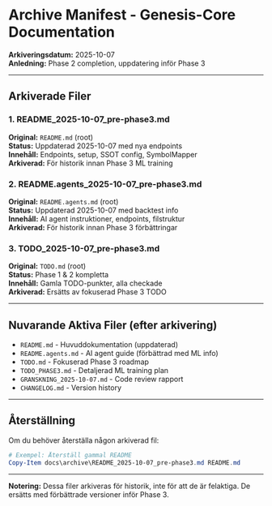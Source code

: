 # Archive Manifest - Genesis-Core Documentation

**Arkiveringsdatum:** 2025-10-07  
**Anledning:** Phase 2 completion, uppdatering inför Phase 3

---

## Arkiverade Filer

### 1. README_2025-10-07_pre-phase3.md
**Original:** `README.md` (root)  
**Status:** Uppdaterad 2025-10-07 med nya endpoints  
**Innehåll:** Endpoints, setup, SSOT config, SymbolMapper  
**Arkiverad:** För historik innan Phase 3 ML training

### 2. README.agents_2025-10-07_pre-phase3.md
**Original:** `README.agents.md` (root)  
**Status:** Uppdaterad 2025-10-07 med backtest info  
**Innehåll:** AI agent instruktioner, endpoints, filstruktur  
**Arkiverad:** För historik innan Phase 3 förbättringar

### 3. TODO_2025-10-07_pre-phase3.md
**Original:** `TODO.md` (root)  
**Status:** Phase 1 & 2 kompletta  
**Innehåll:** Gamla TODO-punkter, alla checkade  
**Arkiverad:** Ersätts av fokuserad Phase 3 TODO

---

## Nuvarande Aktiva Filer (efter arkivering)

- `README.md` - Huvuddokumentation (uppdaterad)
- `README.agents.md` - AI agent guide (förbättrad med ML info)
- `TODO.md` - Fokuserad Phase 3 roadmap
- `TODO_PHASE3.md` - Detaljerad ML training plan
- `GRANSKNING_2025-10-07.md` - Code review rapport
- `CHANGELOG.md` - Version history

---

## Återställning

Om du behöver återställa någon arkiverad fil:

```powershell
# Exempel: Återställ gammal README
Copy-Item docs\archive\README_2025-10-07_pre-phase3.md README.md
```

---

**Notering:** Dessa filer arkiveras för historik, inte för att de är felaktiga. De ersätts med förbättrade versioner inför Phase 3.
